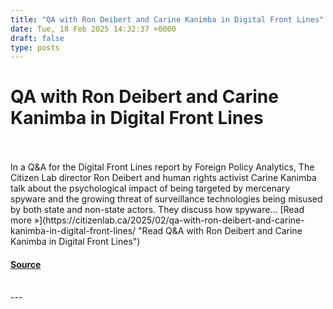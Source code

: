 ```yaml
---
title: "QA with Ron Deibert and Carine Kanimba in Digital Front Lines"
date: Tue, 18 Feb 2025 14:32:37 +0000
draft: false
type: posts
---
```

# QA with Ron Deibert and Carine Kanimba in Digital Front Lines

<br/>

<br/>
In a Q&A for the Digital Front Lines report by Foreign Policy Analytics, The Citizen Lab director Ron Deibert and human rights activist Carine Kanimba talk about the psychological impact of being targeted by mercenary spyware and the growing threat of surveillance technologies being misused by both state and non-state actors. They discuss how spyware... [Read more »](https://citizenlab.ca/2025/02/qa-with-ron-deibert-and-carine-kanimba-in-digital-front-lines/ "Read Q&A with Ron Deibert and Carine Kanimba in Digital Front Lines")

#### [Source](https://citizenlab.ca/2025/02/qa-with-ron-deibert-and-carine-kanimba-in-digital-front-lines/)

<br/>
---
